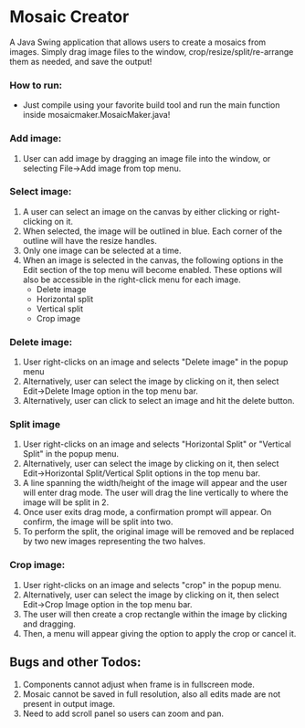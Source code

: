 # Mosaic Creator
A Java Swing application that allows users to create a mosaics from images. Simply drag image files to the window, crop/resize/split/re-arrange them as needed, and save the output!

### How to run:
* Just compile using your favorite build tool and run the main function inside mosaicmaker.MosaicMaker.java!

### Add image:
1) User can add image by dragging an image file into the window, or selecting File->Add image from top menu. 

### Select image: 
1) A user can select an image on the canvas by either clicking or right-clicking on it. 
2) When selected, the image will be outlined in blue. Each corner of the outline will have the resize handles.
3) Only one image can be selected at a time.
4) When an image is selected in the canvas, the following options in the Edit section of the top menu will become enabled. These options will also be accessible in the right-click menu for each image.
   * Delete image
   * Horizontal split 
   * Vertical split
   * Crop image

### Delete image:
1) User right-clicks on an image and selects "Delete image" in the popup menu
2) Alternatively, user can select the image by clicking on it, then select Edit->Delete Image option in the top menu bar. 
3) Alternatively, user can click to select an image and hit the delete button. 

### Split image
1) User right-clicks on an image and selects "Horizontal Split" or "Vertical Split" in the popup menu.
2) Alternatively, user can select the image by clicking on it, then select Edit->Horizontal Split/Vertical Split options in the top menu bar. 
3) A line spanning the width/height of the image will appear and the user will enter drag mode. The user will drag the line vertically to where the image will be split in 2. 
4) Once user exits drag mode, a confirmation prompt will appear. On confirm, the image will be split into two. 
5) To perform the split, the original image will be removed and be replaced by two new images representing the two halves.

### Crop image:
1) User right-clicks on an image and selects "crop" in the popup menu. 
2) Alternatively, user can select the image by clicking on it, then select Edit->Crop Image option in the top menu bar.  
3) The user will then create a crop rectangle within the image by clicking and dragging. 
4) Then, a menu will appear giving the option to apply the crop or cancel it.

## Bugs and other Todos:
1) Components cannot adjust when frame is in fullscreen mode.
2) Mosaic cannot be saved in full resolution, also all edits made are not present in output image. 
3) Need to add scroll panel so users can zoom and pan.